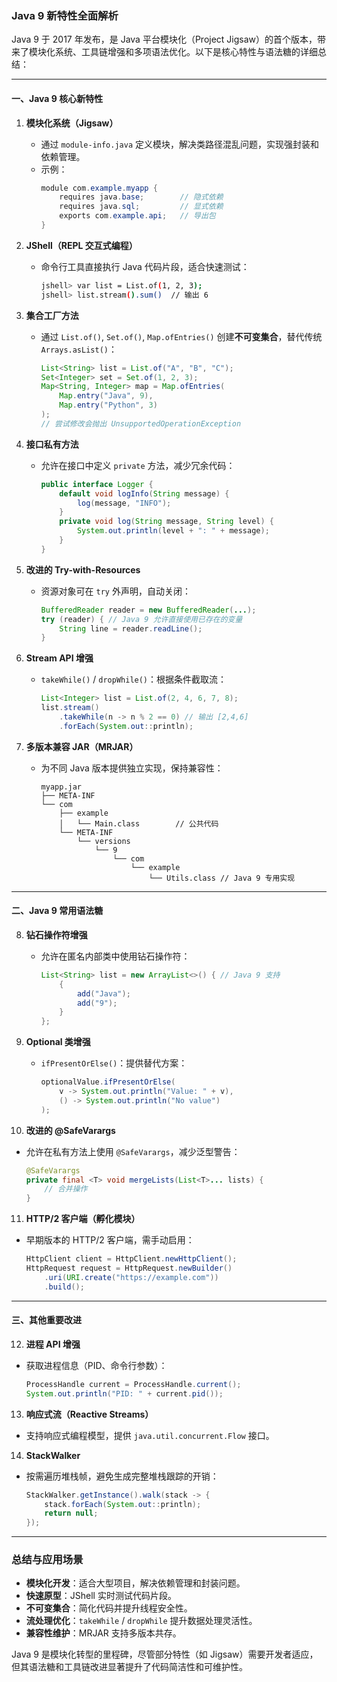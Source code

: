 ### Java 9 新特性全面解析

Java 9 于 2017 年发布，是 Java 平台模块化（Project Jigsaw）的首个版本，带来了模块化系统、工具链增强和多项语法优化。以下是核心特性与语法糖的详细总结：

---

#### 一、Java 9 核心新特性

1. **模块化系统（Jigsaw）**  
   - 通过 `module-info.java` 定义模块，解决类路径混乱问题，实现强封装和依赖管理。
   - 示例：
     ```java
     module com.example.myapp {
         requires java.base;        // 隐式依赖
         requires java.sql;         // 显式依赖
         exports com.example.api;   // 导出包
     }
     ```

2. **JShell（REPL 交互式编程）**  
   - 命令行工具直接执行 Java 代码片段，适合快速测试：
     ```bash
     jshell> var list = List.of(1, 2, 3);
     jshell> list.stream().sum()  // 输出 6
     ```

3. **集合工厂方法**  
   - 通过 `List.of()`, `Set.of()`, `Map.ofEntries()` 创建**不可变集合**，替代传统 `Arrays.asList()`：
     ```java
     List<String> list = List.of("A", "B", "C");
     Set<Integer> set = Set.of(1, 2, 3);
     Map<String, Integer> map = Map.ofEntries(
         Map.entry("Java", 9),
         Map.entry("Python", 3)
     );
     // 尝试修改会抛出 UnsupportedOperationException
     ```

4. **接口私有方法**  
   - 允许在接口中定义 `private` 方法，减少冗余代码：
     ```java
     public interface Logger {
         default void logInfo(String message) {
             log(message, "INFO");
         }
         private void log(String message, String level) {
             System.out.println(level + ": " + message);
         }
     }
     ```

5. **改进的 Try-with-Resources**  
   - 资源对象可在 `try` 外声明，自动关闭：
     ```java
     BufferedReader reader = new BufferedReader(...);
     try (reader) { // Java 9 允许直接使用已存在的变量
         String line = reader.readLine();
     }
     ```

6. **Stream API 增强**  
   - `takeWhile()` / `dropWhile()`：根据条件截取流：
     ```java
     List<Integer> list = List.of(2, 4, 6, 7, 8);
     list.stream()
         .takeWhile(n -> n % 2 == 0) // 输出 [2,4,6]
         .forEach(System.out::println);
     ```

7. **多版本兼容 JAR（MRJAR）**  
   - 为不同 Java 版本提供独立实现，保持兼容性：
     ```
     myapp.jar
     ├── META-INF
     └── com
         ├── example
         │   └── Main.class        // 公共代码
         └── META-INF
             └── versions
                 └── 9
                     └── com
                         └── example
                             └── Utils.class // Java 9 专用实现
     ```

---

#### 二、Java 9 常用语法糖

8. **钻石操作符增强**  
   - 允许在匿名内部类中使用钻石操作符：
     ```java
     List<String> list = new ArrayList<>() { // Java 9 支持
         {
             add("Java");
             add("9");
         }
     };
     ```

9. **Optional 类增强**  
   - `ifPresentOrElse()`：提供替代方案：
     ```java
     optionalValue.ifPresentOrElse(
         v -> System.out.println("Value: " + v),
         () -> System.out.println("No value")
     );
     ```

10. **改进的 @SafeVarargs**  
   - 允许在私有方法上使用 `@SafeVarargs`，减少泛型警告：
     ```java
     @SafeVarargs
     private final <T> void mergeLists(List<T>... lists) {
         // 合并操作
     }
     ```

11. **HTTP/2 客户端（孵化模块）**  
   - 早期版本的 HTTP/2 客户端，需手动启用：
     ```java
     HttpClient client = HttpClient.newHttpClient();
     HttpRequest request = HttpRequest.newBuilder()
         .uri(URI.create("https://example.com"))
         .build();
     ```

---

#### 三、其他重要改进

12. **进程 API 增强**  
   - 获取进程信息（PID、命令行参数）：
     ```java
     ProcessHandle current = ProcessHandle.current();
     System.out.println("PID: " + current.pid());
     ```

13. **响应式流（Reactive Streams）**  
   - 支持响应式编程模型，提供 `java.util.concurrent.Flow` 接口。

14. **StackWalker**  
   - 按需遍历堆栈帧，避免生成完整堆栈跟踪的开销：
     ```java
     StackWalker.getInstance().walk(stack -> {
         stack.forEach(System.out::println);
         return null;
     });
     ```

---

### 总结与应用场景
- **模块化开发**：适合大型项目，解决依赖管理和封装问题。
- **快速原型**：JShell 实时测试代码片段。
- **不可变集合**：简化代码并提升线程安全性。
- **流处理优化**：`takeWhile` / `dropWhile` 提升数据处理灵活性。
- **兼容性维护**：MRJAR 支持多版本共存。

Java 9 是模块化转型的里程碑，尽管部分特性（如 Jigsaw）需要开发者适应，但其语法糖和工具链改进显著提升了代码简洁性和可维护性。